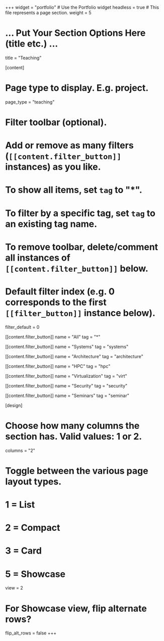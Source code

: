 +++
widget = "portfolio"  # Use the Portfolio widget
headless = true  # This file represents a page section.
weight = 5

# ... Put Your Section Options Here (title etc.) ...
title = "Teaching"

[content]
  # Page type to display. E.g. project.
  page_type = "teaching"
  
  # Filter toolbar (optional).
  # Add or remove as many filters (`[[content.filter_button]]` instances) as you like.
  # To show all items, set `tag` to "*".
  # To filter by a specific tag, set `tag` to an existing tag name.
  # To remove toolbar, delete/comment all instances of `[[content.filter_button]]` below.
  
  # Default filter index (e.g. 0 corresponds to the first `[[filter_button]]` instance below).
  filter_default = 0
  
  [[content.filter_button]]
    name = "All"
    tag = "*"
  
  [[content.filter_button]]
    name = "Systems"
    tag = "systems"

  [[content.filter_button]]
    name = "Architecture"
    tag = "architecture"

  [[content.filter_button]]
    name = "HPC"
    tag = "hpc"

  [[content.filter_button]]
    name = "Virtualization"
    tag = "virt"

  [[content.filter_button]]
    name = "Security"
    tag = "security"

  [[content.filter_button]]
    name = "Seminars"
    tag = "seminar"


[design]
  # Choose how many columns the section has. Valid values: 1 or 2.
  columns = "2"

  # Toggle between the various page layout types.
  #   1 = List
  #   2 = Compact  
  #   3 = Card
  #   5 = Showcase
  view = 2

  # For Showcase view, flip alternate rows?
  flip_alt_rows = false
+++
